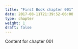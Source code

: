 ```yaml
---
title: "First Book chapter 001"
date: 2017-08-11T21:39:52-06:00
type: chapter
weight: 1
draft: false
---
```

Content for chapter 001
